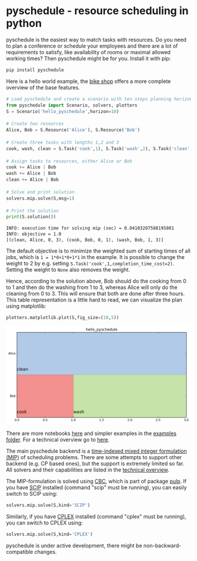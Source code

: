
# pyschedule - resource scheduling in python

pyschedule is the easiest way to match tasks with resources. Do you need to plan a conference or schedule your employees and there are a lot of requirements to satisfy, like availability of rooms or maximal allowed working times? Then pyschedule might be for you. Install it with pip:


```python
pip install pyschedule
```

Here is a hello world example, the <a href="https://github.com/timnon/pyschedule/tree/master/example-notebooks/bike-shop.ipynb">bike shop</a> offers a more complete overview of the base features.

```python
# Load pyschedule and create a scenario with ten steps planning horizon
from pyschedule import Scenario, solvers, plotters
S = Scenario('hello_pyschedule',horizon=10)

# Create two resources
Alice, Bob = S.Resource('Alice'), S.Resource('Bob')

# Create three tasks with lengths 1,2 and 3
cook, wash, clean = S.Task('cook',1), S.Task('wash',2), S.Task('clean',3)

# Assign tasks to resources, either Alice or Bob
cook += Alice | Bob
wash += Alice | Bob
clean += Alice | Bob

# Solve and print solution
solvers.mip.solve(S,msg=1)

# Print the solution
print(S.solution())
```
```
INFO: execution time for solving mip (sec) = 0.04103207588195801
INFO: objective = 1.0
[(clean, Alice, 0, 3), (cook, Bob, 0, 1), (wash, Bob, 1, 3)]
```

The default objective is to minimize the weighted sum of starting times of all jobs, which
is `1 = 1*0+1*0+1*1` in the example.
It is possible to change the weight to 2 by e.g. setting `S.Task('cook',1,completion_time_cost=2)`.
Setting the weight to `None` also removes the weight.

Hence, according to the solution above, Bob should do the cooking from 0 to 1 and then do the washing from 1 to 3, whereas Alice will only do the cleaning from 0 to 3. This will ensure that both are done after three hours. This table representation is a little hard to read, we can visualize the plan using matplotlib:



```python
plotters.matplotlib.plot(S,fig_size=(10,5))
```

![png](pics/hello-world.png)

There are more notebooks <a href="https://github.com/timnon/pyschedule/tree/master/example-notebooks">here</a> and simpler examples in the <a href="https://github.com/timnon/pyschedule/tree/master/examples">examples folder</a>. For a technical overview go to <a href="https://github.com/timnon/pyschedule/blob/master/docs/overview.md">here</a>.


The main pyschedule backend is a <a href="https://en.wikipedia.org/wiki/Integer_programming">time-indexed mixed integer formulation (MIP)</a> of scheduling problems. There are some attempts to support other backend (e.g. CP based ones), but the support is extremely limited so far. All solvers and their capabilities are listed in the <a href="https://github.com/timnon/pyschedule/blob/master/docs/overview.md">technical overview</a>.

The MIP-formulation is solved using <a href="https://projects.coin-or.org/Cbc">CBC</a>, which is part of package <a href="https://pypi.python.org/pypi/PuLP">pulp</a>. If you have <a href="http://scip.zib.de/">SCIP</a> installed (command "scip" must be running), you can easily switch to SCIP using:

```python
solvers.mip.solve(S,kind='SCIP')
```

Similarly, if you have <a href="https://www.ibm.com/analytics/data-science/prescriptive-analytics/cplex-optimizer">CPLEX</a> installed (command "cplex" must be running), you can switch to CPLEX using:

```python
solvers.mip.solve(S,kind='CPLEX')
```

pyschedule is under active development, there might be non-backward-compatible changes.
